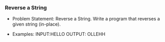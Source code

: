 ### Reverse a String

- Problem Statement: Reverse a String. Write a program that reverses a given string (in-place).

- Examples:
  INPUT:HELLO
  OUTPUT: OLLEHH
